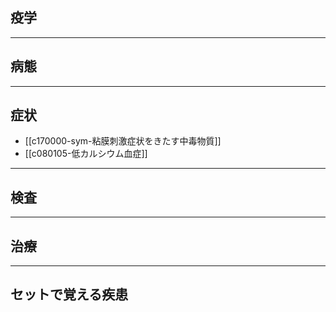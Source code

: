 ## 疫学
---
## 病態
---
## 症状
- [[c170000-sym-粘膜刺激症状をきたす中毒物質]]
- [[c080105-低カルシウム血症]]
---
## 検査
---
## 治療
---
## セットで覚える疾患
